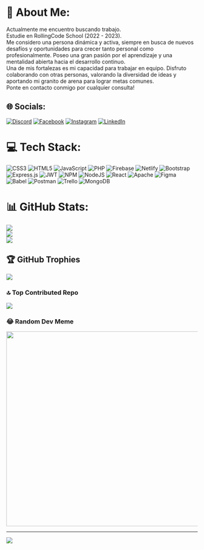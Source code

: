 # 💫 About Me:
Actualmente me encuentro buscando trabajo.<br>Estudie en RollingCode School (2022 - 2023).<br>Me considero una persona dinámica y activa, siempre en busca de nuevos desafíos y oportunidades para crecer tanto personal como profesionalmente. Poseo una gran pasión por el aprendizaje y una mentalidad abierta hacia el desarrollo continuo. <br>Una de mis fortalezas es mi capacidad para trabajar en equipo. Disfruto colaborando con otras personas, valorando la diversidad de ideas y aportando mi granito de arena para lograr metas comunes.<br>Ponte en contacto conmigo por cualquier consulta!


## 🌐 Socials:
[![Discord](https://img.shields.io/badge/Discord-%237289DA.svg?logo=discord&logoColor=white)](https://discord.gg/fer23#7745) [![Facebook](https://img.shields.io/badge/Facebook-%231877F2.svg?logo=Facebook&logoColor=white)](https://facebook.com/fernando.arroyorodriguez.9) [![Instagram](https://img.shields.io/badge/Instagram-%23E4405F.svg?logo=Instagram&logoColor=white)](https://instagram.com/ferchoar23) [![LinkedIn](https://img.shields.io/badge/LinkedIn-%230077B5.svg?logo=linkedin&logoColor=white)](https://linkedin.com/in/fer3443in) 

# 💻 Tech Stack:
![CSS3](https://img.shields.io/badge/css3-%231572B6.svg?style=for-the-badge&logo=css3&logoColor=white) ![HTML5](https://img.shields.io/badge/html5-%23E34F26.svg?style=for-the-badge&logo=html5&logoColor=white) ![JavaScript](https://img.shields.io/badge/javascript-%23323330.svg?style=for-the-badge&logo=javascript&logoColor=%23F7DF1E) ![PHP](https://img.shields.io/badge/php-%23777BB4.svg?style=for-the-badge&logo=php&logoColor=white) ![Firebase](https://img.shields.io/badge/firebase-%23039BE5.svg?style=for-the-badge&logo=firebase) ![Netlify](https://img.shields.io/badge/netlify-%23000000.svg?style=for-the-badge&logo=netlify&logoColor=#00C7B7) ![Bootstrap](https://img.shields.io/badge/bootstrap-%23563D7C.svg?style=for-the-badge&logo=bootstrap&logoColor=white) ![Express.js](https://img.shields.io/badge/express.js-%23404d59.svg?style=for-the-badge&logo=express&logoColor=%2361DAFB) ![JWT](https://img.shields.io/badge/JWT-black?style=for-the-badge&logo=JSON%20web%20tokens) ![NPM](https://img.shields.io/badge/NPM-%23000000.svg?style=for-the-badge&logo=npm&logoColor=white) ![NodeJS](https://img.shields.io/badge/node.js-6DA55F?style=for-the-badge&logo=node.js&logoColor=white) ![React](https://img.shields.io/badge/react-%2320232a.svg?style=for-the-badge&logo=react&logoColor=%2361DAFB) ![Apache](https://img.shields.io/badge/apache-%23D42029.svg?style=for-the-badge&logo=apache&logoColor=white) 	![Figma](https://img.shields.io/badge/figma-%23F24E1E.svg?style=for-the-badge&logo=figma&logoColor=white) ![Babel](https://img.shields.io/badge/Babel-F9DC3e?style=for-the-badge&logo=babel&logoColor=black) ![Postman](https://img.shields.io/badge/Postman-FF6C37?style=for-the-badge&logo=postman&logoColor=white) ![Trello](https://img.shields.io/badge/Trello-%23026AA7.svg?style=for-the-badge&logo=Trello&logoColor=white) ![MongoDB](https://img.shields.io/badge/MongoDB-%234ea94b.svg?style=for-the-badge&logo=mongodb&logoColor=white)
# 📊 GitHub Stats:
![](https://github-readme-stats.vercel.app/api?username=fer3443&theme=midnight-purple&hide_border=false&include_all_commits=true&count_private=false)<br/>
![](https://github-readme-streak-stats.herokuapp.com/?user=fer3443&theme=midnight-purple&hide_border=false)<br/>
![](https://github-readme-stats.vercel.app/api/top-langs/?username=fer3443&theme=midnight-purple&hide_border=false&include_all_commits=true&count_private=false&layout=compact)

## 🏆 GitHub Trophies
![](https://github-profile-trophy.vercel.app/?username=fer3443&theme=tokyonight&no-frame=false&no-bg=false&margin-w=4)

### 🔝 Top Contributed Repo
![](https://github-contributor-stats.vercel.app/api?username=fer3443&limit=5&theme=tokyonight&combine_all_yearly_contributions=true)

### 😂 Random Dev Meme
<img src="https://rm.up.railway.app/" width="512px"/>

---
[![](https://visitcount.itsvg.in/api?id=fer3443&icon=0&color=9)](https://visitcount.itsvg.in)

<!-- Proudly created with GPRM ( https://gprm.itsvg.in ) -->
